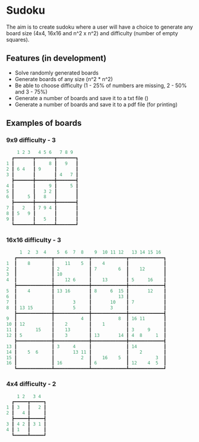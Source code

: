 Sudoku
======
The aim is to create sudoku where a user will have a choice to generate any board size (4x4, 16x16 and n^2 x n^2) and difficulty (number of empty squares).

Features (in development)
-------------------------
* Solve randomly generated boards
* Generate boards of any size (n^2 * n^2)
* Be able to choose difficulty (1 - 25% of numbers are missing, 2 - 50% and 3 - 75%)
* Generate a number of boards and save it to a txt file ()
* Generate a number of boards and save it to a pdf file (for printing)

Examples of boards
------------------
### 9x9 difficulty - 3
```java
    1 2 3   4 5 6   7 8 9
  ┏━━━━━━━┳━━━━━━━┳━━━━━━━┓
1 ┃       ┃     8 ┃   9   ┃
2 ┃ 6 4   ┃ 9     ┃       ┃
3 ┃       ┃       ┃ 4   7 ┃
  ┣━━━━━━━╋━━━━━━━╋━━━━━━━┫
4 ┃       ┃     9 ┃     5 ┃
5 ┃       ┃   3 2 ┃       ┃
6 ┃     5 ┃   8   ┃       ┃
  ┣━━━━━━━╋━━━━━━━╋━━━━━━━┫
7 ┃   2   ┃ 7 9 4 ┃       ┃
8 ┃ 5   9 ┃       ┃       ┃
9 ┃       ┃   5   ┃       ┃
  ┗━━━━━━━┻━━━━━━━┻━━━━━━━┛
  ```
### 16x16 difficulty - 3
```java
     1  2  3  4    5  6  7  8    9  10 11 12   13 14 15 16   
   ┏━━━━━━━━━━━━━┳━━━━━━━━━━━━━┳━━━━━━━━━━━━━┳━━━━━━━━━━━━━┓
1  ┃    8        ┃    11    5  ┃    4        ┃             ┃
2  ┃             ┃ 2           ┃ 7        6  ┃    12       ┃
3  ┃             ┃ 10          ┃             ┃             ┃
4  ┃             ┃    12 6     ┃    13       ┃ 5     16    ┃
   ┣━━━━━━━━━━━━━╋━━━━━━━━━━━━━╋━━━━━━━━━━━━━╋━━━━━━━━━━━━━┫
5  ┃    4        ┃ 13 16       ┃ 8     6  15 ┃       12    ┃
6  ┃             ┃             ┃          13 ┃             ┃
7  ┃             ┃       3     ┃       10    ┃ 7           ┃
8  ┃ 13 15       ┃       5     ┃       3     ┃             ┃
   ┣━━━━━━━━━━━━━╋━━━━━━━━━━━━━╋━━━━━━━━━━━━━╋━━━━━━━━━━━━━┫
9  ┃             ┃          4  ┃          8  ┃ 16 11       ┃
10 ┃ 12          ┃    2        ┃    1        ┃             ┃
11 ┃       15    ┃    13       ┃             ┃ 3     9     ┃
12 ┃ 5           ┃    3        ┃ 13       14 ┃ 4  8     1  ┃
   ┣━━━━━━━━━━━━━╋━━━━━━━━━━━━━╋━━━━━━━━━━━━━╋━━━━━━━━━━━━━┫
13 ┃             ┃ 3     4     ┃             ┃ 14          ┃
14 ┃    5  6     ┃       13 11 ┃             ┃    2        ┃
15 ┃             ┃          2  ┃    16    5  ┃          3  ┃
16 ┃             ┃ 16          ┃ 6           ┃ 12    4  5  ┃
   ┗━━━━━━━━━━━━━┻━━━━━━━━━━━━━┻━━━━━━━━━━━━━┻━━━━━━━━━━━━━┛
  ```

### 4x4 difficulty - 2
```java
    1 2   3 4
  ┏━━━━━┳━━━━━┓
1 ┃ 3   ┃   2 ┃
2 ┃   4 ┃     ┃
  ┣━━━━━╋━━━━━┫
3 ┃ 4 2 ┃ 3 1 ┃
4 ┃ 1   ┃     ┃
  ┗━━━━━┻━━━━━┛
  ```
